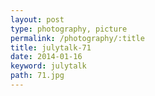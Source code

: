 ```yaml
---
layout: post
type: photography, picture
permalink: /photography/:title
title: julytalk-71
date: 2014-01-16
keyword: julytalk
path: 71.jpg
---
```




